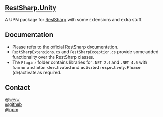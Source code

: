 ## [RestSharp.Unity](https://www.github.com/adrenak/RestSharp.Unity)

A UPM package for [RestSharp](https://github.com/restsharp/RestSharp) with some extensions and extra stuff.

## Documentation
- Please refer to the official RestSharp documentation.
-  `RestSharpExtensions.cs` and `RestSharpException.cs` provide some added functionality over the RestSharp classes.
- The `Plugins` folder contains libraries for `.NET 2.0` and `.NET 4.6` with former and latter deactivated and activated respectively. Please (de)activate as required.

## Contact
[@www](http://www.vatsalambastha.com)  
[@github](https://www.github.com/adrenak)  
[@npm](https://www.npmjs.com/~adrenak)